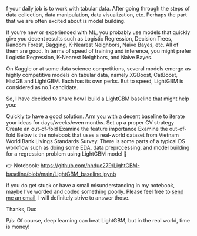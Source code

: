 f your daily job is to work with tabular data. After going through the steps of data collection, data manipulation, data visualization, etc. Perhaps the part that we are often excited about is model building.

If you’re new or experienced with ML, you probably use models that quickly give you decent results such as Logistic Regression, Decision Trees, Random Forest, Bagging, K-Nearest Neighbors, Naive Bayes, etc. All of them are good. In terms of speed of training and inference, you might prefer Logistic Regression, K-Nearest Neighbors, and Naive Bayes.

On Kaggle or at some data science competitions, several models emerge as highly competitive models on tabular data, namely XGBoost, CatBoost, HistGB and LightGBM. Each has its own perks. But to speed, LightGBM is considered as no.1 candidate.

So, I have decided to share how I build a LightGBM baseline that might help you:

Quickly to have a good solution.
Arm you with a decent baseline to iterate your ideas for days/weeks/even months.
Set up a proper CV strategy
Create an out-of-fold
Examine the feature importance
Examine the out-of-fold
Below is the notebook that uses a real-world dataset from Vietnam World Bank Livings Standards Survey. There is some parts of a typical DS workflow such as doing some EDA, data preprocessing, and model building for a regression problem using LightGBM model :robot:

:point_right: Notebook: https://github.com/nhduc279/LightGBM-baseline/blob/main/LightGBM_baseline.ipynb

if you do get stuck or have a small misunderstanding in my notebook, maybe I’ve worded and coded something poorly. Please feel free to <a href = "mailto: abc@example.com">send me an email</a>, I will definitely strive to answer those.

Thanks,
Duc

P/s: Of course, deep learning can beat LightGBM, but in the real world, time is money!
